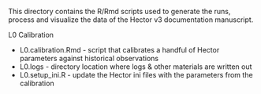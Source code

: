 This directory contains the R/Rmd scripts used to generate the runs, process and visualize the data of the Hector v3 documentation manuscript. 

L0 Calibration

  * L0.calibration.Rmd - script that calibrates a handful of Hector parameters against historical observations 
  * L0.logs - directory location where logs & other materials are written out 
  * L0.setup_ini.R - update the Hector ini files with the parameters from the calibration